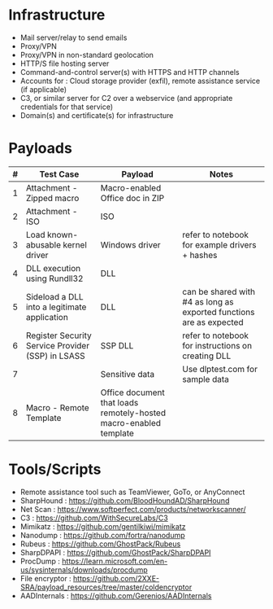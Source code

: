 # Infrastructure

- Mail server/relay to send emails
- Proxy/VPN 
- Proxy/VPN in non-standard geolocation
- HTTP/S file hosting server 
- Command-and-control server(s) with HTTPS and HTTP channels
- Accounts for : Cloud storage provider (exfil), remote assistance service (if applicable)
- C3, or similar server for C2 over a webservice (and appropriate credentials for that service)
- Domain(s) and certificate(s) for infrastructure

# Payloads

|#|Test Case|Payload|Notes|
|---|---|---|---|
|1|Attachment - Zipped macro|Macro-enabled Office doc in ZIP||
|2|Attachment - ISO|ISO||
|3|Load known-abusable kernel driver|Windows driver|refer to notebook for example drivers + hashes|
|4|DLL execution using Rundll32|DLL||
|5|Sideload a DLL into a legitimate application|DLL|can be shared with #4 as long as exported functions are as expected|
|6|Register Security Service Provider (SSP) in LSASS|SSP DLL|refer to notebook for instructions on creating DLL|
|7|<Exfiltration>|Sensitive data|Use dlptest.com for sample data|
|8|Macro - Remote Template|Office document that loads remotely-hosted macro-enabled template||

# Tools/Scripts

- Remote assistance tool such as TeamViewer, GoTo, or AnyConnect
- SharpHound : https://github.com/BloodHoundAD/SharpHound
- Net Scan : https://www.softperfect.com/products/networkscanner/
- C3 : https://github.com/WithSecureLabs/C3
- Mimikatz : https://github.com/gentilkiwi/mimikatz
- Nanodump : https://github.com/fortra/nanodump
- Rubeus : https://github.com/GhostPack/Rubeus
- SharpDPAPI : https://github.com/GhostPack/SharpDPAPI
- ProcDump : https://learn.microsoft.com/en-us/sysinternals/downloads/procdump
- File encryptor : https://github.com/2XXE-SRA/payload_resources/tree/master/coldencryptor
- AADInternals : https://github.com/Gerenios/AADInternals


